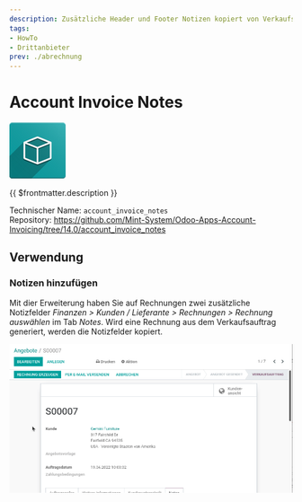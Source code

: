 ```yaml
---
description: Zusätzliche Header und Footer Notizen kopiert von Verkaufsauftrag.
tags:
- HowTo
- Drittanbieter
prev: ./abrechnung
---
```

# Account Invoice Notes

![icon_oms_box](assets/icon_oms_box.png)

{{ $frontmatter.description }}

Technischer Name: `account_invoice_notes`\
Repository: <https://github.com/Mint-System/Odoo-Apps-Account-Invoicing/tree/14.0/account_invoice_notes>

## Verwendung

### Notizen hinzufügen

Mit dier Erweiterung haben Sie auf Rechnungen zwei zusätzliche Notizfelder *Finanzen > Kunden / Lieferante > Rechnungen > Rechnung auswählen* im Tab *Notes*. Wird eine Rechnung aus dem Verkaufsauftrag generiert, werden die Notizfelder kopiert.

![Account Invoice Notes](assets/Account%20Invoice%20Notes.gif)